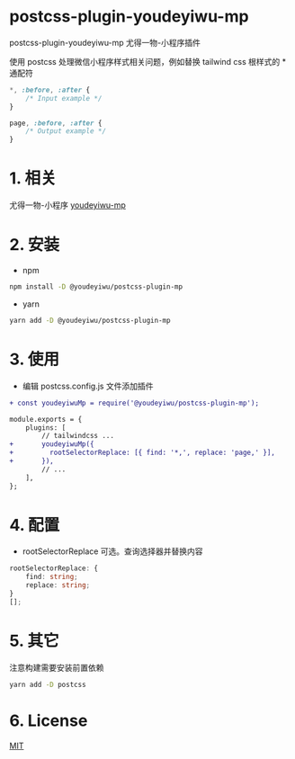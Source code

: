 # postcss-plugin-youdeyiwu-mp

postcss-plugin-youdeyiwu-mp 尤得一物-小程序插件

使用 postcss 处理微信小程序样式相关问题，例如替换 tailwind css 根样式的 * 通配符

```css
*, :before, :after {
    /* Input example */
}
```

```css
page, :before, :after {
    /* Output example */
}
```

# 1. 相关

尤得一物-小程序 [youdeyiwu-mp](https://github.com/dafengzhen/youdeyiwu-mp)

# 2. 安装

- npm

```bash
npm install -D @youdeyiwu/postcss-plugin-mp
```

- yarn

```bash
yarn add -D @youdeyiwu/postcss-plugin-mp
```

# 3. 使用

- 编辑 postcss.config.js 文件添加插件

```diff
+ const youdeyiwuMp = require('@youdeyiwu/postcss-plugin-mp');

module.exports = {
    plugins: [
        // tailwindcss ...
+       youdeyiwuMp({
+         rootSelectorReplace: [{ find: '*,', replace: 'page,' }],
+       }),
        // ...
    ],
};
```

# 4. 配置

- rootSelectorReplace 可选。查询选择器并替换内容

```typescript
rootSelectorReplace: {
    find: string;
    replace: string;
}
[];
```

# 5. 其它

注意构建需要安装前置依赖

```bash
yarn add -D postcss
```

# 6. License

[MIT](https://opensource.org/licenses/MIT)

